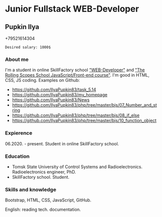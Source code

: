 # Junior Fullstack WEB-Developer

## Pupkin Ilya
+79521614304

    Desired salary: 1000$

### About me

I'm a student in online SkillFactory school ["WEB-Developer"](https://skillfactory.ru/webdev) and ["The Rolling Scopes School JavaScript/Front-end course"](https://docs.rs.school/#/js-fe-course).
I'm good in HTML, CSS, JS coding.
Examples on Github:

- https://github.com/IlyaPupkin83/task_5.14
- https://github.com/IlyaPupkin83/my_homepage
- https://github.com/IlyaPupkin83/News
- https://github.com/IlyaPupkin83/php/tree/master/bjs/07_Number_and_string
- https://github.com/IlyaPupkin83/php/tree/master/bjs/08_if_else
- https://github.com/IlyaPupkin83/php/tree/master/bjs/10_function_object

### Expierence

06.2020. - present. Student in online SkillFactory school.

### Education

- Tomsk State University of Control Systems and Radioelectronics. Radioelectronics engineer, PhD.
- SkillFactory school. Student.

### Skills and knowledge

Bootstrap, HTML, CSS, JavaScript, GitHub.

English: reading tech. documentation.

